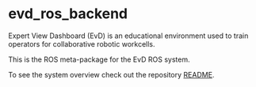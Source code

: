 # evd_ros_backend
Expert View Dashboard (EvD) is an educational environment used to train operators
for collaborative robotic workcells.

This is the ROS meta-package for the EvD ROS system. 

To see the system overview check out the repository [README](../../README.md).

